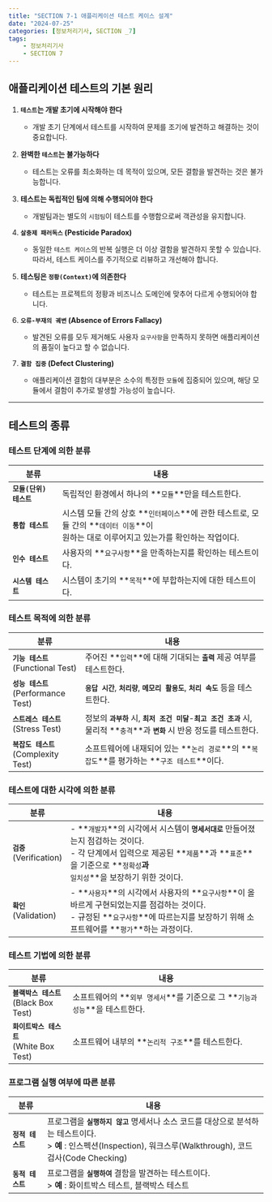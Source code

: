 ```yaml
---
title: "SECTION 7-1 애플리케이션 테스트 케이스 설계"
date: "2024-07-25"
categories: [정보처리기사, SECTION _7]
tags:
    - 정보처리기사 
    - SECTION 7
---
```


## 애플리케이션 테스트의 기본 원리

1. **`테스트`는 개발 초기에 시작해야 한다**
   - 개발 초기 단계에서 테스트를 시작하여 문제를 조기에 발견하고 해결하는 것이 중요합니다.

2. **완벽한 `테스트`는 불가능하다**
   - 테스트는 오류를 최소화하는 데 목적이 있으며, 모든 결함을 발견하는 것은 불가능합니다.

3. **테스트는 독립적인 팀에 의해 수행되어야 한다**
   - 개발팀과는 별도의 `시험팀`이 테스트를 수행함으로써 객관성을 유지합니다.

4. **`살충제 패러독스` (Pesticide Paradox)**
   - 동일한 `테스트 케이스`의 반복 실행은 더 이상 결함을 발견하지 못할 수 있습니다. 따라서, 테스트 케이스를 주기적으로 리뷰하고 개선해야 합니다.

5. **테스팅은 `정황(Context)`에 의존한다**
   - 테스트는 프로젝트의 정황과 비즈니스 도메인에 맞추어 다르게 수행되어야 합니다.

6. **`오류-부재의 궤변` (Absence of Errors Fallacy)**
   - 발견된 오류를 모두 제거해도 사용자 `요구사항`을 만족하지 못하면 애플리케이션의 품질이 높다고 할 수 없습니다.

7. **`결함 집중` (Defect Clustering)**
   - 애플리케이션 결함의 대부분은 소수의 특정한 `모듈`에 집중되어 있으며, 해당 모듈에서 결함이 추가로 발생할 가능성이 높습니다.

--------------

## 테스트의 종류

### 테스트 단계에 의한 분류

| 분류 | 내용 |
| --- | --- |
| **`모듈(단위) 테스트`** | 독립적인 환경에서 하나의 **`모듈`**만을 테스트한다. |
| **`통합 테스트`** | 시스템 모듈 간의 상호 **`인터페이스`**에 관한 테스트로, 모듈 간의 **`데이터 이동`**이<Br> 원하는 대로 이루어지고 있는가를 확인하는 작업이다. |
| **`인수 테스트`** | 사용자의 **`요구사항`**을 만족하는지를 확인하는 테스트이다. |
| **`시스템 테스트`** | 시스템이 초기의 **`목적`**에 부합하는지에 대한 테스트이다. |

### 테스트 목적에 의한 분류

| 분류 | 내용 | 
| --- | ---|
| **`기능 테스트`**<br>(Functional Test) | 주어진 **`입력`**에 대해 기대되는 **`출력`** 제공 여부를 테스트한다.|
| **`성능 테스트`**<br>(Performance Test) | **`응답 시간`**, **`처리량`**, **`메모리 활용도`**, **`처리 속도`** 등을 테스트한다.|
| **`스트레스 테스트`**<br>(Stress Test) | 정보의 **`과부하`** 시, **`최저 조건 미달`**-**`최고 조건 초과`** 시,<br> 물리적 **`충격`**과 **`변화`** 시 반응 정도를 테스트한다.|
| **`복잡도 테스트`**<br>(Complexity Test) | 소프트웨어에 내재되어 있는 **`논리 경로`**의 **`복잡도`**를 평가하는 **`구조 테스트`**이다.|

### 테스트에 대한 시각에 의한 분류

| 분류 | 내용 |
|---|---|
| **`검증`**<br>(Verification) | - **`개발자`**의 시각에서 시스템이 **`명세서대로`** 만들어졌는지 점검하는 것이다.<br> - 각 단계에서 입력으로 제공된 **`제품`**과 **`표준`**을 기준으로 **`정확성`**과 <Br>**`일치성`**을 보장하기 위한 것이다.|
| **`확인`**<br>(Validation) | - **`사용자`**의 시각에서 사용자의 **`요구사항`**이 올바르게 구현되었는지를 점검하는 것이다.<br> - 규정된 **`요구사항`**에 따르는지를 보장하기 위해 소프트웨어를 **`평가`**하는 과정이다.|

### 테스트 기법에 의한 분류

| 분류 | 내용 | 
| --- | --- | 
| **`블랙박스 테스트`** <br> (Black Box Test) | 소프트웨어의 **`외부 명세서`**를 기준으로 그 **`기능과 성능`**을 테스트한다.|
| **`화이트박스 테스트`** <br> (White Box Test) | 소프트웨어 내부의 **`논리적 구조`**를 테스트한다. | 

### 프로그램 실행 여부에 따른 분류

| 분류 | 내용 | 
| --- | --- | 
| **`정적 테스트`** | 프로그램을 **`실행하지 않고`** 명세서나 소스 코드를 대상으로 분석하는 테스트이다. <br> > **예** : 인스펙션(Inspection), 워크스루(Walkthrough), 코드 검사(Code Checking) |
| **`동적 테스트`** | 프로그램을 **`실행하여`** 결함을 발견하는 테스트이다. <br> > **예** : 화이트박스 테스트, 블랙박스 테스트|
